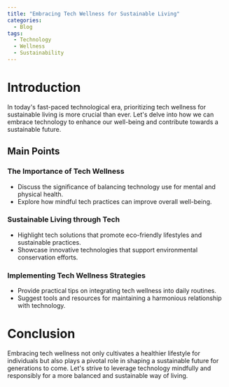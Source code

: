 ```yaml
---
title: "Embracing Tech Wellness for Sustainable Living"
categories:
  - Blog
tags:
  - Technology
  - Wellness
  - Sustainability
---
```


# Introduction
In today's fast-paced technological era, prioritizing tech wellness for sustainable living is more crucial than ever. Let's delve into how we can embrace technology to enhance our well-being and contribute towards a sustainable future.

## Main Points
### The Importance of Tech Wellness
- Discuss the significance of balancing technology use for mental and physical health.
- Explore how mindful tech practices can improve overall well-being.

### Sustainable Living through Tech
- Highlight tech solutions that promote eco-friendly lifestyles and sustainable practices.
- Showcase innovative technologies that support environmental conservation efforts.

### Implementing Tech Wellness Strategies
- Provide practical tips on integrating tech wellness into daily routines.
- Suggest tools and resources for maintaining a harmonious relationship with technology.

# Conclusion
Embracing tech wellness not only cultivates a healthier lifestyle for individuals but also plays a pivotal role in shaping a sustainable future for generations to come. Let's strive to leverage technology mindfully and responsibly for a more balanced and sustainable way of living.